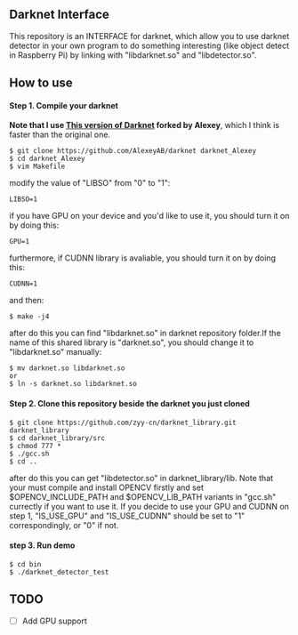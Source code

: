 ## Darknet Interface

This repository is an INTERFACE for darknet, which allow you to use darknet detector in your own program to do something interesting (like object detect in Raspberry Pi) by linking with "libdarknet.so" and "libdetector.so".

## How to use
#### Step 1. Compile your darknet
**Note that I use [This version of Darknet](https://github.com/AlexeyAB/darknet) forked by Alexey**, which I think is faster than the original one.
```
$ git clone https://github.com/AlexeyAB/darknet darknet_Alexey
$ cd darknet_Alexey
$ vim Makefile
```
modify the value of "LIBSO" from "0" to "1":
```
LIBSO=1
```
if you have GPU on your device and you'd like to use it, you should turn it on by doing this:
```
GPU=1
```
furthermore, if CUDNN library is avaliable, you should turn it on by doing this:
```
CUDNN=1
```
and then:
```
$ make -j4
```
after do this you can find "libdarknet.so" in darknet repository folder.If the name of this shared library is "darknet.so", you should change it to "libdarknet.so" manually:
```
$ mv darknet.so libdarknet.so
or
$ ln -s darknet.so libdarknet.so
```

#### Step 2. Clone this repository beside the darknet you just cloned
```
$ git clone https://github.com/zyy-cn/darknet_library.git darknet_library
$ cd darknet_library/src
$ chmod 777 *
$ ./gcc.sh
$ cd ..
```
after do this you can get "libdetector.so" in darknet_library/lib. Note that your must compile and install OPENCV firstly and set $OPENCV_INCLUDE_PATH and $OPENCV_LIB_PATH variants in "gcc.sh" currectly if you want to use it. If you decide to use your GPU and CUDNN on step 1, "IS_USE_GPU" and "IS_USE_CUDNN" should be set to "1" correspondingly, or "0" if not.

#### step 3. Run demo
```
$ cd bin
$ ./darknet_detector_test
```

## TODO
- [ ] Add GPU support
